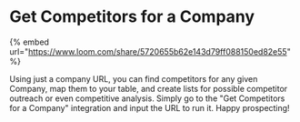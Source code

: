 # Get Competitors for a Company

{% embed url="https://www.loom.com/share/5720655b62e143d79ff088150ed82e55" %}

Using just a company URL, you can find competitors for any given Company, map them to your table, and create lists for possible competitor outreach or even competitive analysis. Simply go to the "Get Competitors for a Company" integration and input the URL to run it. Happy prospecting!
